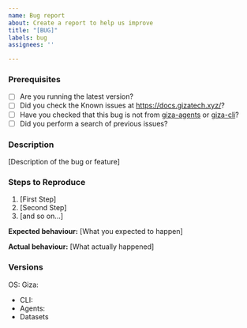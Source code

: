 ```yaml
---
name: Bug report
about: Create a report to help us improve
title: "[BUG]"
labels: bug
assignees: ''

---
```


### Prerequisites

* [ ] Are you running the latest version?
* [ ] Did you check the Known issues at https://docs.gizatech.xyz/?
* [ ] Have you checked that this bug is not from [giza-agents](https://github.com/gizatechxyz/giza-agents) or [giza-cli](https://github.com/gizatechxyz/giza-cli)?
* [ ] Did you perform a search of previous issues?

### Description

[Description of the bug or feature]

### Steps to Reproduce

1. [First Step]
2. [Second Step]
3. [and so on...]

**Expected behaviour:** [What you expected to happen]

**Actual behaviour:** [What actually happened]

### Versions

OS: 
Giza:
* CLI:
* Agents:
* Datasets
